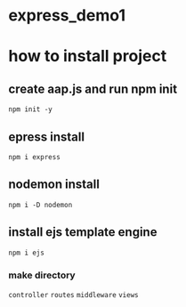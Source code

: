 # express_demo1
# how to install project

## create aap.js and run npm init
`` npm init -y ``
## epress install
`` npm i express ``
## nodemon install
``npm i -D nodemon ``
## install ejs template engine
`` npm i ejs  ``

### make directory 
`` controller ``
`` routes ``
`` middleware ``
`` views ``

